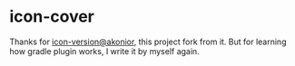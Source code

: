 # icon-cover

Thanks for [icon-version@akonior](https://github.com/akonior/icon-version), this project fork from it. But for learning how gradle plugin works, I write it by myself again.
